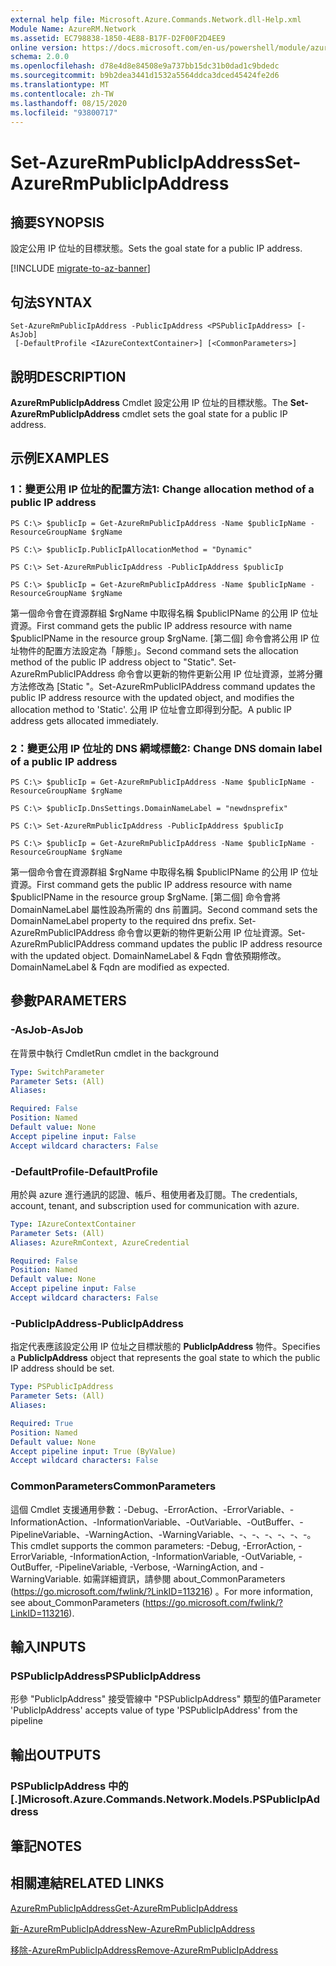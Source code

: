 ```yaml
---
external help file: Microsoft.Azure.Commands.Network.dll-Help.xml
Module Name: AzureRM.Network
ms.assetid: EC798838-1850-4E88-B17F-D2F00F2D4EE9
online version: https://docs.microsoft.com/en-us/powershell/module/azurerm.network/set-azurermpublicipaddress
schema: 2.0.0
ms.openlocfilehash: d78e4d8e84508e9a737bb15dc31b0dad1c9bdedc
ms.sourcegitcommit: b9b2dea3441d1532a5564ddca3dced45424fe2d6
ms.translationtype: MT
ms.contentlocale: zh-TW
ms.lasthandoff: 08/15/2020
ms.locfileid: "93800717"
---
```

# <span data-ttu-id="80bab-101">Set-AzureRmPublicIpAddress</span><span class="sxs-lookup"><span data-stu-id="80bab-101">Set-AzureRmPublicIpAddress</span></span>

## <span data-ttu-id="80bab-102">摘要</span><span class="sxs-lookup"><span data-stu-id="80bab-102">SYNOPSIS</span></span>
<span data-ttu-id="80bab-103">設定公用 IP 位址的目標狀態。</span><span class="sxs-lookup"><span data-stu-id="80bab-103">Sets the goal state for a public IP address.</span></span>

[!INCLUDE [migrate-to-az-banner](../../includes/migrate-to-az-banner.md)]

## <span data-ttu-id="80bab-104">句法</span><span class="sxs-lookup"><span data-stu-id="80bab-104">SYNTAX</span></span>

```
Set-AzureRmPublicIpAddress -PublicIpAddress <PSPublicIpAddress> [-AsJob]
 [-DefaultProfile <IAzureContextContainer>] [<CommonParameters>]
```

## <span data-ttu-id="80bab-105">說明</span><span class="sxs-lookup"><span data-stu-id="80bab-105">DESCRIPTION</span></span>
<span data-ttu-id="80bab-106">**AzureRmPublicIpAddress** Cmdlet 設定公用 IP 位址的目標狀態。</span><span class="sxs-lookup"><span data-stu-id="80bab-106">The **Set-AzureRmPublicIpAddress** cmdlet sets the goal state for a public IP address.</span></span>

## <span data-ttu-id="80bab-107">示例</span><span class="sxs-lookup"><span data-stu-id="80bab-107">EXAMPLES</span></span>

### <span data-ttu-id="80bab-108">1：變更公用 IP 位址的配置方法</span><span class="sxs-lookup"><span data-stu-id="80bab-108">1: Change allocation method of a public IP address</span></span>
```
PS C:\> $publicIp = Get-AzureRmPublicIpAddress -Name $publicIpName -ResourceGroupName $rgName

PS C:\> $publicIp.PublicIpAllocationMethod = "Dynamic"
    
PS C:\> Set-AzureRmPublicIpAddress -PublicIpAddress $publicIp

PS C:\> $publicIp = Get-AzureRmPublicIpAddress -Name $publicIpName -ResourceGroupName $rgName
```

 <span data-ttu-id="80bab-109">第一個命令會在資源群組 $rgName 中取得名稱 $publicIPName 的公用 IP 位址資源。</span><span class="sxs-lookup"><span data-stu-id="80bab-109">First command gets the public IP address resource with name $publicIPName in the resource group $rgName.</span></span>
<span data-ttu-id="80bab-110">[第二個] 命令會將公用 IP 位址物件的配置方法設定為「靜態」。</span><span class="sxs-lookup"><span data-stu-id="80bab-110">Second command sets the allocation method of the public IP address object to "Static".</span></span>
<span data-ttu-id="80bab-111">Set-AzureRmPublicIPAddress 命令會以更新的物件更新公用 IP 位址資源，並將分攤方法修改為 [Static "。</span><span class="sxs-lookup"><span data-stu-id="80bab-111">Set-AzureRmPublicIPAddress command updates the public IP address resource with the updated object, and modifies the allocation method to 'Static'.</span></span> <span data-ttu-id="80bab-112">公用 IP 位址會立即得到分配。</span><span class="sxs-lookup"><span data-stu-id="80bab-112">A public IP address gets allocated immediately.</span></span>

### <span data-ttu-id="80bab-113">2：變更公用 IP 位址的 DNS 網域標籤</span><span class="sxs-lookup"><span data-stu-id="80bab-113">2: Change DNS domain label of a public IP address</span></span>
```
PS C:\> $publicIp = Get-AzureRmPublicIpAddress -Name $publicIpName -ResourceGroupName $rgName

PS C:\> $publicIp.DnsSettings.DomainNameLabel = "newdnsprefix"
    
PS C:\> Set-AzureRmPublicIpAddress -PublicIpAddress $publicIp

PS C:\> $publicIp = Get-AzureRmPublicIpAddress -Name $publicIpName -ResourceGroupName $rgName
```

<span data-ttu-id="80bab-114">第一個命令會在資源群組 $rgName 中取得名稱 $publicIPName 的公用 IP 位址資源。</span><span class="sxs-lookup"><span data-stu-id="80bab-114">First command gets the public IP address resource with name $publicIPName in the resource group $rgName.</span></span>
<span data-ttu-id="80bab-115">[第二個] 命令會將 DomainNameLabel 屬性設為所需的 dns 前置詞。</span><span class="sxs-lookup"><span data-stu-id="80bab-115">Second command sets the DomainNameLabel property to the required dns prefix.</span></span>
<span data-ttu-id="80bab-116">Set-AzureRmPublicIPAddress 命令會以更新的物件更新公用 IP 位址資源。</span><span class="sxs-lookup"><span data-stu-id="80bab-116">Set-AzureRmPublicIPAddress command updates the public IP address resource with the updated object.</span></span> <span data-ttu-id="80bab-117">DomainNameLabel & Fqdn 會依預期修改。</span><span class="sxs-lookup"><span data-stu-id="80bab-117">DomainNameLabel & Fqdn are modified as expected.</span></span>

## <span data-ttu-id="80bab-118">參數</span><span class="sxs-lookup"><span data-stu-id="80bab-118">PARAMETERS</span></span>

### <span data-ttu-id="80bab-119">-AsJob</span><span class="sxs-lookup"><span data-stu-id="80bab-119">-AsJob</span></span>
<span data-ttu-id="80bab-120">在背景中執行 Cmdlet</span><span class="sxs-lookup"><span data-stu-id="80bab-120">Run cmdlet in the background</span></span>

```yaml
Type: SwitchParameter
Parameter Sets: (All)
Aliases: 

Required: False
Position: Named
Default value: None
Accept pipeline input: False
Accept wildcard characters: False
```

### <span data-ttu-id="80bab-121">-DefaultProfile</span><span class="sxs-lookup"><span data-stu-id="80bab-121">-DefaultProfile</span></span>
<span data-ttu-id="80bab-122">用於與 azure 進行通訊的認證、帳戶、租使用者及訂閱。</span><span class="sxs-lookup"><span data-stu-id="80bab-122">The credentials, account, tenant, and subscription used for communication with azure.</span></span>

```yaml
Type: IAzureContextContainer
Parameter Sets: (All)
Aliases: AzureRmContext, AzureCredential

Required: False
Position: Named
Default value: None
Accept pipeline input: False
Accept wildcard characters: False
```

### <span data-ttu-id="80bab-123">-PublicIpAddress</span><span class="sxs-lookup"><span data-stu-id="80bab-123">-PublicIpAddress</span></span>
<span data-ttu-id="80bab-124">指定代表應該設定公用 IP 位址之目標狀態的 **PublicIpAddress** 物件。</span><span class="sxs-lookup"><span data-stu-id="80bab-124">Specifies a **PublicIpAddress** object that represents the goal state to which the public IP address should be set.</span></span>

```yaml
Type: PSPublicIpAddress
Parameter Sets: (All)
Aliases: 

Required: True
Position: Named
Default value: None
Accept pipeline input: True (ByValue)
Accept wildcard characters: False
```

### <span data-ttu-id="80bab-125">CommonParameters</span><span class="sxs-lookup"><span data-stu-id="80bab-125">CommonParameters</span></span>
<span data-ttu-id="80bab-126">這個 Cmdlet 支援通用參數：-Debug、-ErrorAction、-ErrorVariable、-InformationAction、-InformationVariable、-OutVariable、-OutBuffer、-PipelineVariable、-WarningAction、-WarningVariable、-、-、-、-、-、-。</span><span class="sxs-lookup"><span data-stu-id="80bab-126">This cmdlet supports the common parameters: -Debug, -ErrorAction, -ErrorVariable, -InformationAction, -InformationVariable, -OutVariable, -OutBuffer, -PipelineVariable, -Verbose, -WarningAction, and -WarningVariable.</span></span> <span data-ttu-id="80bab-127">如需詳細資訊，請參閱 about_CommonParameters (https://go.microsoft.com/fwlink/?LinkID=113216) 。</span><span class="sxs-lookup"><span data-stu-id="80bab-127">For more information, see about_CommonParameters (https://go.microsoft.com/fwlink/?LinkID=113216).</span></span>

## <span data-ttu-id="80bab-128">輸入</span><span class="sxs-lookup"><span data-stu-id="80bab-128">INPUTS</span></span>

### <span data-ttu-id="80bab-129">PSPublicIpAddress</span><span class="sxs-lookup"><span data-stu-id="80bab-129">PSPublicIpAddress</span></span>
<span data-ttu-id="80bab-130">形參 "PublicIpAddress" 接受管線中 "PSPublicIpAddress" 類型的值</span><span class="sxs-lookup"><span data-stu-id="80bab-130">Parameter 'PublicIpAddress' accepts value of type 'PSPublicIpAddress' from the pipeline</span></span>

## <span data-ttu-id="80bab-131">輸出</span><span class="sxs-lookup"><span data-stu-id="80bab-131">OUTPUTS</span></span>

### <span data-ttu-id="80bab-132">PSPublicIpAddress 中的 [.]</span><span class="sxs-lookup"><span data-stu-id="80bab-132">Microsoft.Azure.Commands.Network.Models.PSPublicIpAddress</span></span>

## <span data-ttu-id="80bab-133">筆記</span><span class="sxs-lookup"><span data-stu-id="80bab-133">NOTES</span></span>

## <span data-ttu-id="80bab-134">相關連結</span><span class="sxs-lookup"><span data-stu-id="80bab-134">RELATED LINKS</span></span>

[<span data-ttu-id="80bab-135">AzureRmPublicIpAddress</span><span class="sxs-lookup"><span data-stu-id="80bab-135">Get-AzureRmPublicIpAddress</span></span>](./Get-AzureRmPublicIpAddress.md)

[<span data-ttu-id="80bab-136">新-AzureRmPublicIpAddress</span><span class="sxs-lookup"><span data-stu-id="80bab-136">New-AzureRmPublicIpAddress</span></span>](./New-AzureRmPublicIpAddress.md)

[<span data-ttu-id="80bab-137">移除-AzureRmPublicIpAddress</span><span class="sxs-lookup"><span data-stu-id="80bab-137">Remove-AzureRmPublicIpAddress</span></span>](./Remove-AzureRmPublicIpAddress.md)


